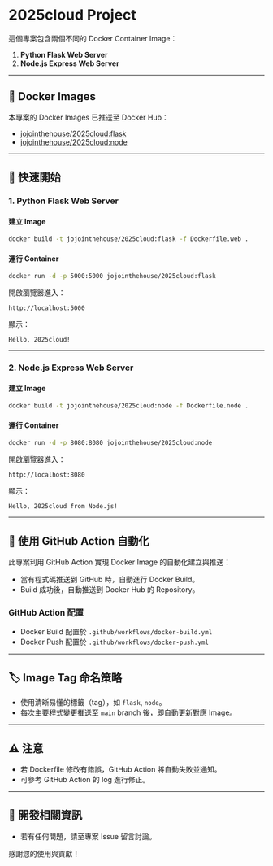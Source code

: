 # 2025cloud Project

這個專案包含兩個不同的 Docker Container Image：

1. **Python Flask Web Server**
2. **Node.js Express Web Server**

---

## 🐳 Docker Images

本專案的 Docker Images 已推送至 Docker Hub：

* [jojointhehouse/2025cloud\:flask](https://hub.docker.com/repository/docker/jojointhehouse/2025cloud/tags?page=1&name=flask)
* [jojointhehouse/2025cloud\:node](https://hub.docker.com/repository/docker/jojointhehouse/2025cloud/tags?page=1&name=node)

---

## 🚀 快速開始

### 1. Python Flask Web Server

#### 建立 Image

```bash
docker build -t jojointhehouse/2025cloud:flask -f Dockerfile.web .
```

#### 運行 Container

```bash
docker run -d -p 5000:5000 jojointhehouse/2025cloud:flask
```

開啟瀏覽器進入：

```
http://localhost:5000
```

顯示：

```
Hello, 2025cloud!
```

---

### 2. Node.js Express Web Server

#### 建立 Image

```bash
docker build -t jojointhehouse/2025cloud:node -f Dockerfile.node .
```

#### 運行 Container

```bash
docker run -d -p 8080:8080 jojointhehouse/2025cloud:node
```

開啟瀏覽器進入：

```
http://localhost:8080
```

顯示：

```
Hello, 2025cloud from Node.js!
```

---

## 🔧 使用 GitHub Action 自動化

此專案利用 GitHub Action 實現 Docker Image 的自動化建立與推送：

* 當有程式碼推送到 GitHub 時，自動進行 Docker Build。
* Build 成功後，自動推送到 Docker Hub 的 Repository。

### GitHub Action 配置

* Docker Build 配置於 `.github/workflows/docker-build.yml`
* Docker Push 配置於 `.github/workflows/docker-push.yml`

---

## 🏷️ Image Tag 命名策略

* 使用清晰易懂的標籤（tag），如 `flask`, `node`。
* 每次主要程式變更推送至 `main` branch 後，即自動更新對應 Image。

---

## ⚠️ 注意

* 若 Dockerfile 修改有錯誤，GitHub Action 將自動失敗並通知。
* 可參考 GitHub Action 的 log 進行修正。

---

## 📌 開發相關資訊

* 若有任何問題，請至專案 Issue 留言討論。

感謝您的使用與貢獻！
